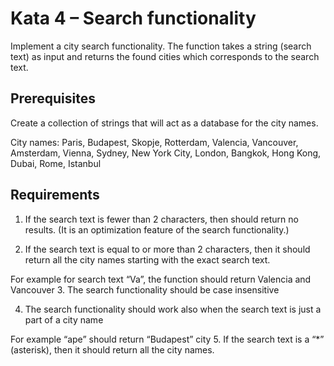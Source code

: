 # Kata 4 – Search functionality

Implement a city search functionality. The function takes a string (search text) as input and returns the found cities which corresponds to the search text.

## Prerequisites

Create a collection of strings that will act as a database for the city names.

City names: Paris, Budapest, Skopje, Rotterdam, Valencia, Vancouver, Amsterdam, Vienna, Sydney, New York City, London, Bangkok, Hong Kong, Dubai, Rome, Istanbul

## Requirements

1. If the search text is fewer than 2 characters, then should return no results. (It is an optimization feature of the search functionality.)

2. If the search text is equal to or more than 2 characters, then it should return all the city names starting with the exact search text.

For example for search text “Va”, the function should return Valencia and Vancouver 3. The search functionality should be case insensitive

4. The search functionality should work also when the search text is just a part of a city name

For example “ape” should return “Budapest” city 5. If the search text is a “\*” (asterisk), then it should return all the city names.
